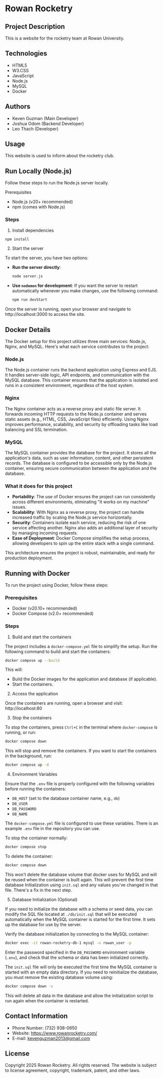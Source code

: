 # Rowan Rocketry
## Project Description
This is a website for the rocketry team at Rowan University.

## Technologies
- HTML5
- W3.CSS
- JavaScript
- Node.js
- MySQL
- Docker

## Authors
- Keven Guzman (Main Developer)
- Joshua Odom (Backend Developer)
- Leo Thach (Developer)

## Usage
This website is used to inform about the rocketry club.

## Run Locally (Node.js)

Follow these steps to run the Node.js server locally.

Prerequisites
- Node.js (v20+ recommended)
- npm (comes with Node.js)

### Steps

1) Install dependencies

```bash
npm install
```

2) Start the server

To start the server, you have two options:

- **Run the server directly**:
    ```bash
    node server.js
    ```

- **Use `nodemon` for development**:
    If you want the server to restart automatically whenever you make changes, use the following command:
    ```bash
    npm run devStart
    ```

Once the server is running, open your browser and navigate to http://localhost:3000 to access the site.

## Docker Details

The Docker setup for this project utilizes three main services: Node.js, Nginx, and MySQL. Here's what each service contributes to the project:

### Node.js
The Node.js container runs the backend application using Express and EJS. It handles server-side logic, API endpoints, and communication with the MySQL database. This container ensures that the application is isolated and runs in a consistent environment, regardless of the host system.

### Nginx
The Nginx container acts as a reverse proxy and static file server. It forwards incoming HTTP requests to the Node.js container and serves static assets (e.g., HTML, CSS, JavaScript files) efficiently. Using Nginx improves performance, scalability, and security by offloading tasks like load balancing and SSL termination.

### MySQL
The MySQL container provides the database for the project. It stores all the application's data, such as user information, content, and other persistent records. The database is configured to be accessible only by the Node.js container, ensuring secure communication between the application and the database.

### What it does for this project
- **Portability**: The use of Docker ensures the project can run consistently across different environments, eliminating "it works on my machine" issues.
- **Scalability**: With Nginx as a reverse proxy, the project can handle increased traffic by scaling the Node.js service horizontally.
- **Security**: Containers isolate each service, reducing the risk of one service affecting another. Nginx also adds an additional layer of security by managing incoming requests.
- **Ease of Deployment**: Docker Compose simplifies the setup process, allowing developers to spin up the entire stack with a single command.

This architecture ensures the project is robust, maintainable, and ready for production deployment.

## Running with Docker

To run the project using Docker, follow these steps:

### Prerequisites
- Docker (v20.10+ recommended)
- Docker Compose (v2.0+ recommended)

### Steps

1) Build and start the containers

The project includes a `docker-compose.yml` file to simplify the setup. Run the following command to build and start the containers:

```bash
docker compose up --build
```

This will:
- Build the Docker images for the application and database (if applicable).
- Start the containers.

2) Access the application

Once the containers are running, open a browser and visit: http://localhost:80

3) Stop the containers

To stop the containers, press `Ctrl+C` in the terminal where `docker-compose` is running, or run:

```bash
docker compose down
```

This will stop and remove the containers. If you want to start the containers in the background, run:

```bash
docker compose up -d
```

4) Environment Variables

Ensure that the `.env` file is properly configured with the following variables before running the containers:

- `DB_HOST` (set to the database container name, e.g., `db`)
- `DB_USER`
- `DB_PASSWORD`
- `DB_NAME`

The `docker-compose.yml` file is configured to use these variables. There is an example `.env` file in the repository you can use.

To stop the container normally:

```bash
docker compose stop
```

To delete the container:

```bash
docker compose down
```

This won't delete the database volume that docker uses for MySQL and will be reused when the container is built again. This will prevent the first time database Initialization using `init.sql` and any values you've changed in that file. There's a fix in the next step.

5) Database Initialization (Optional)

If you need to initialize the database with a schema or seed data, you can modify the SQL file located at `./db/init.sql` that will be executed automatically when the MySQL container is started for the first time. It sets up the database for use by the server.

Verify the database initialization by connecting to the MySQL container:

```bash
docker exec -it rowan-rocketry-db-1 mysql -u rowan_user -p
```

Enter the password specified in the `DB_PASSWORD` environment variable (`.env`), and check that the schema or data has been initialized correctly.

The `init.sql` file will only be executed the first time the MySQL container is started with an empty data directory. If you need to reinitialize the database, you must remove the existing database volume using:

```bash
docker compose down -v
```

This will delete all data in the database and allow the initialization script to run again when the container is restarted.

## Contact Information 
- Phone Number: (732) 938-0650
- Website: https://www.rowanrocketry.com/
- E-mail: kevenguzman2013@gmail.com

## License
Copyright 2025 Rowan Rocketry. All rights reserved.
The website is subject to license agreement, copyright,
trademark, patent, and other laws.